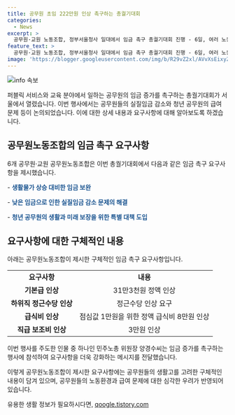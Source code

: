```yaml
---
title: 공무원 초임 222만원 인상 촉구하는 총궐기대회
categories:
  - News
excerpt: >
  공무원·교원 노동조합, 정부서울청사 일대에서 임금 촉구 총궐기대회 진행 - 6일, 여러 노동조합이 공무원 임금 증가를 요구하는 총궐기대회를 개최했다. 공무원들의 실질임금 감소와 청년 공무원의 고용문제를 제기하며 기본급과 정근수당, 급식비 등의 인상을 요구했다. 이에 민주노총 위원장도 참석하여 문제의 심각성을 강조했다. (문장: 149자)
feature_text: >
  공무원·교원 노동조합, 정부서울청사 일대에서 임금 촉구 총궐기대회 진행 - 6일, 여러 노동조합이 공무원 임금 증가를 요구하는 총궐기대회를 개최했다. 공무원들의 실질임금 감소와 청년 공무원의 고용문제를 제기하며 기본급과 정근수당, 급식비 등의 인상을 요구했다. 이에 민주노총 위원장도 참석하여 문제의 심각성을 강조했다. (문장: 149자)
image: 'https://blogger.googleusercontent.com/img/b/R29vZ2xl/AVvXsEixyZcFfHzMRdzZMjFBmAUKJYCLCGyLL1o632UiGVXcaFdKo_bkvkuCioo0uUKlGfBVcT3P84aROyZIXSBEx3Aw5nCQ3pTgDom1WDC4m8eifvWiAmWEEVb4x6G_l8C0QH225ldMjyaFvpxGEBGNO37VmDTDMHGhJPq73UglMfDca1-0aw/s1600/blogspot.png'
---
```


<p><img src="https://blogger.googleusercontent.com/img/b/R29vZ2xl/AVvXsEixyZcFfHzMRdzZMjFBmAUKJYCLCGyLL1o632UiGVXcaFdKo_bkvkuCioo0uUKlGfBVcT3P84aROyZIXSBEx3Aw5nCQ3pTgDom1WDC4m8eifvWiAmWEEVb4x6G_l8C0QH225ldMjyaFvpxGEBGNO37VmDTDMHGhJPq73UglMfDca1-0aw/s1600/blogspot.png" alt="info 속보" /></p>

<p>퍼블릭 서비스와 교육 분야에서 일하는 공무원의 임금 증가를 촉구하는 총궐기대회가 서울에서 열렸습니다. 이번 행사에서는 공무원들의 실질임금 감소와 청년 공무원의 급여 문제 등이 논의되었습니다. 이에 대한 상세 내용과 요구사항에 대해 알아보도록 하겠습니다. </p>

<h2 data-ke-size="size26">공무원노동조합의 임금 촉구 요구사항</h2>

<p>6개 공무원·교원 공무원노동조합은 이번 총궐기대회에서 다음과 같은 임금 촉구 요구사항을 제시했습니다.</p>

<p data-ke-size="size16">- <b><span style="color: #1a5490;">생활물가 상승 대비한 임금 보완</span></b></p>

<p data-ke-size="size16">- <b><span style="color: #1a5490;">낮은 임금으로 인한 실질임금 감소 문제의 해결</span></b></p>

<p data-ke-size="size16">- <b><span style="color: #1a5490;">청년 공무원의 생활과 미래 보장을 위한 특별 대책 도입</span></b></p>

<h2 data-ke-size="size26">요구사항에 대한 구체적인 내용</h2>

<p>아래는 공무원노동조합이 제시한 구체적인 임금 촉구 요구사항입니다.</p>

<table>
    <tr>
        <td style="text-align: center; height: 17px;"><b>요구사항</b></td>
        <td style="text-align: center; height: 17px;"><b>내용</b></td>
    </tr>
    <tr>
        <td style="text-align: center; height: 17px;"><b>기본급 인상</b></td>
        <td style="text-align: center; height: 17px;">31만3천원 정액 인상</td>
    </tr>
    <tr>
        <td style="text-align: center; height: 17px;"><b>하위직 정근수당 인상</b></td>
        <td style="text-align: center; height: 17px;">정근수당 인상 요구</td>
    </tr>
    <tr>
        <td style="text-align: center; height: 17px;"><b>급식비 인상</b></td>
        <td style="text-align: center; height: 17px;">점심값 1만원을 위한 정액 급식비 8만원 인상</td>
    </tr>
    <tr>
        <td style="text-align: center; height: 17px;"><b>직급 보조비 인상</b></td>
        <td style="text-align: center; height: 17px;">3만원 인상</td>
    </tr>
</table>

<p>이번 행사를 주도한 인물 중 하나인 민주노총 위원장 양경수씨는 임금 증가를 촉구하는 행사에 참석하여 요구사항을 더욱 강화하는 메시지를 전달했습니다.</p>

<p>이렇게 공무원노동조합이 제시한 요구사항에는 공무원들의 생활고를 고려한 구체적인 내용이 담겨 있으며, 공무원들의 노동환경과 급여 문제에 대한 심각한 우려가 반영되어 있습니다.</p>
유용한 생활 정보가 필요하시다면, <a href="https://qoogle.tistory.com" rel="dofollow">qoogle.tistory.com</a>


